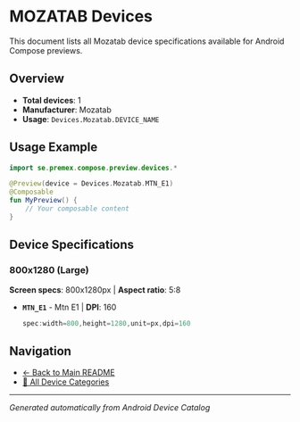 # MOZATAB Devices

This document lists all Mozatab device specifications available for Android Compose previews.

## Overview

- **Total devices**: 1
- **Manufacturer**: Mozatab
- **Usage**: `Devices.Mozatab.DEVICE_NAME`

## Usage Example

```kotlin
import se.premex.compose.preview.devices.*

@Preview(device = Devices.Mozatab.MTN_E1)
@Composable
fun MyPreview() {
    // Your composable content
}
```

## Device Specifications

### 800x1280 (Large)

**Screen specs**: 800x1280px | **Aspect ratio**: 5:8

- **`MTN_E1`** - Mtn E1 | **DPI**: 160
  ```kotlin
  spec:width=800,height=1280,unit=px,dpi=160
  ```

## Navigation

- [← Back to Main README](../../README.md)
- [📱 All Device Categories](../README.md)

---
*Generated automatically from Android Device Catalog*
